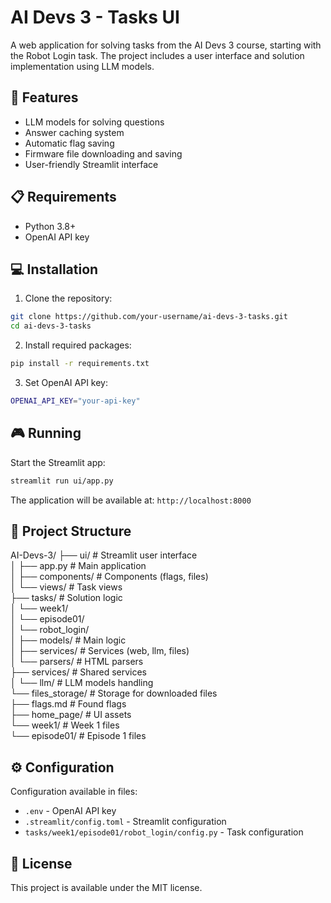 # AI Devs 3 - Tasks UI

A web application for solving tasks from the AI Devs 3 course, starting with the Robot Login task. 
The project includes a user interface and solution implementation using LLM models.

## 🚀 Features

- LLM models for solving questions
- Answer caching system
- Automatic flag saving
- Firmware file downloading and saving
- User-friendly Streamlit interface

## 📋 Requirements

- Python 3.8+
- OpenAI API key

## 💻 Installation

1. Clone the repository:
```bash
git clone https://github.com/your-username/ai-devs-3-tasks.git
cd ai-devs-3-tasks
```
2. Install required packages:
```bash
pip install -r requirements.txt
```
3. Set OpenAI API key:
```bash
OPENAI_API_KEY="your-api-key"
```

## 🎮 Running

Start the Streamlit app:
```bash
streamlit run ui/app.py
```

The application will be available at: `http://localhost:8000`

## 📁 Project Structure

AI-Devs-3/
├── ui/                         # Streamlit user interface  
│   ├── app.py                  # Main application  
│   ├── components/             # Components (flags, files)  
│   └── views/                  # Task views  
├── tasks/                      # Solution logic  
│   └── week1/  
│       └── episode01/  
│           └── robot_login/  
│               ├── models/     # Main logic  
│               ├── services/   # Services (web, llm, files)  
│               └── parsers/    # HTML parsers  
├── services/                   # Shared services  
│   └── llm/                    # LLM models handling  
└── files_storage/              # Storage for downloaded files  
    ├── flags.md                # Found flags  
    ├── home_page/              # UI assets  
    └── week1/                  # Week 1 files  
        └── episode01/          # Episode 1 files  


## ⚙️ Configuration

Configuration available in files:
- `.env` - OpenAI API key
- `.streamlit/config.toml` - Streamlit configuration
- `tasks/week1/episode01/robot_login/config.py` - Task configuration

## 📝 License

This project is available under the MIT license.